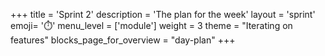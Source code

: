 +++
title = 'Sprint 2'
description = 'The plan for the week'
layout = 'sprint'
emoji= '⏱️'
menu_level = ['module']
weight = 3
theme = "Iterating on features"
blocks_page_for_overview = "day-plan"
+++


